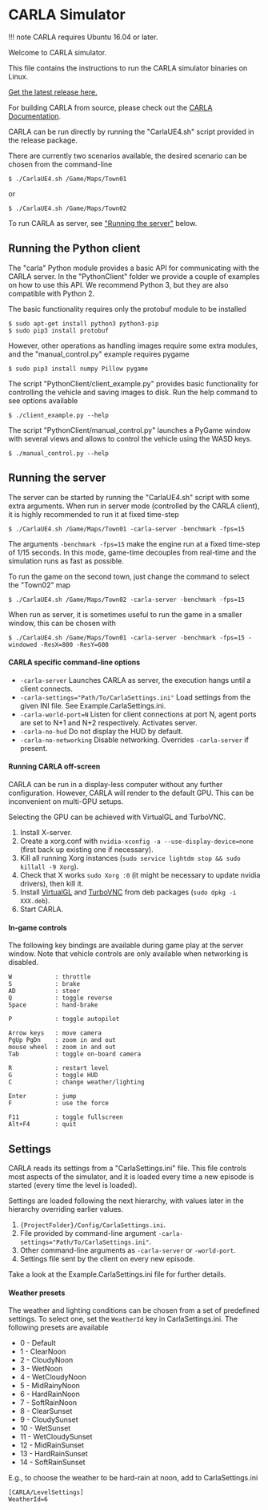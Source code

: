 CARLA Simulator
===============

!!! note
    CARLA requires Ubuntu 16.04 or later.

Welcome to CARLA simulator.

This file contains the instructions to run the CARLA simulator binaries on
Linux.

[Get the latest release here.][releaselink]

For building CARLA from source, please check out the
[CARLA Documentation][docslink].

CARLA can be run directly by running the "CarlaUE4.sh" script provided in the
release package.

There are currently two scenarios available, the desired scenario can be chosen
from the command-line

    $ ./CarlaUE4.sh /Game/Maps/Town01

or

    $ ./CarlaUE4.sh /Game/Maps/Town02

To run CARLA as server, see ["Running the server"](#running-the-server) below.

[releaselink]: https://github.com/carla-simulator/carla/releases/latest
[docslink]: http://carla.readthedocs.io

Running the Python client
-------------------------

The "carla" Python module provides a basic API for communicating with the CARLA
server. In the "PythonClient" folder we provide a couple of examples on how to
use this API. We recommend Python 3, but they are also compatible with Python 2.

The basic functionality requires only the protobuf module to be installed

    $ sudo apt-get install python3 python3-pip
    $ sudo pip3 install protobuf

However, other operations as handling images require some extra modules, and the
"manual_control.py" example requires pygame

    $ sudo pip3 install numpy Pillow pygame

The script "PythonClient/client_example.py" provides basic functionality for
controlling the vehicle and saving images to disk. Run the help command to see
options available

    $ ./client_example.py --help

The script "PythonClient/manual_control.py" launches a PyGame window with
several views and allows to control the vehicle using the WASD keys.

    $ ./manual_control.py --help

Running the server
------------------

The server can be started by running the "CarlaUE4.sh" script with some extra
arguments. When run in server mode (controlled by the CARLA client), it is
highly recommended to run it at fixed time-step

    $ ./CarlaUE4.sh /Game/Maps/Town01 -carla-server -benchmark -fps=15

The arguments `-benchmark -fps=15` make the engine run at a fixed time-step of
1/15 seconds. In this mode, game-time decouples from real-time and the
simulation runs as fast as possible.

To run the game on the second town, just change the command to select the
"Town02" map

    $ ./CarlaUE4.sh /Game/Maps/Town02 -carla-server -benchmark -fps=15

When run as server, it is sometimes useful to run the game in a smaller window,
this can be chosen with

    $ ./CarlaUE4.sh /Game/Maps/Town01 -carla-server -benchmark -fps=15 -windowed -ResX=800 -ResY=600

#### CARLA specific command-line options

  * `-carla-server` Launches CARLA as server, the execution hangs until a client connects.
  * `-carla-settings="Path/To/CarlaSettings.ini"` Load settings from the given INI file. See Example.CarlaSettings.ini.
  * `-carla-world-port=N` Listen for client connections at port N, agent ports are set to N+1 and N+2 respectively. Activates server.
  * `-carla-no-hud` Do not display the HUD by default.
  * `-carla-no-networking` Disable networking. Overrides `-carla-server` if present.

#### Running CARLA off-screen

CARLA can be run in a display-less computer without any further configuration.
However, CARLA will render to the default GPU. This can be inconvenient on
multi-GPU setups.

Selecting the GPU can be achieved with VirtualGL and TurboVNC.

  1. Install X-server.
  2. Create a xorg.conf with `nvidia-xconfig -a --use-display-device=none` (first back up existing one if necessary).
  3. Kill all running Xorg instances (`sudo service lightdm stop && sudo killall -9 Xorg`).
  4. Check that X works `sudo Xorg :0` (it might be necessary to update nvidia drivers), then kill it.
  5. Install [VirtualGL](https://sourceforge.net/projects/virtualgl/files/2.5.2/) and [TurboVNC](https://sourceforge.net/projects/turbovnc/files/2.1.1/) from deb packages (`sudo dpkg -i XXX.deb`).
  6. Start CARLA.

#### In-game controls

The following key bindings are available during game play at the server window.
Note that vehicle controls are only available when networking is disabled.

    W            : throttle
    S            : brake
    AD           : steer
    Q            : toggle reverse
    Space        : hand-brake

    P            : toggle autopilot

    Arrow keys   : move camera
    PgUp PgDn    : zoom in and out
    mouse wheel  : zoom in and out
    Tab          : toggle on-board camera

    R            : restart level
    G            : toggle HUD
    C            : change weather/lighting

    Enter        : jump
    F            : use the force

    F11          : toggle fullscreen
    Alt+F4       : quit

Settings
--------

CARLA reads its settings from a "CarlaSettings.ini" file. This file controls
most aspects of the simulator, and it is loaded every time a new episode is
started (every time the level is loaded).

Settings are loaded following the next hierarchy, with values later in the
hierarchy overriding earlier values.

  1. `{ProjectFolder}/Config/CarlaSettings.ini`.
  2. File provided by command-line argument `-carla-settings="Path/To/CarlaSettings.ini"`.
  3. Other command-line arguments as `-carla-server` or `-world-port`.
  4. Settings file sent by the client on every new episode.

Take a look at the Example.CarlaSettings.ini file for further details.

#### Weather presets

The weather and lighting conditions can be chosen from a set of predefined
settings. To select one, set the `WeatherId` key in CarlaSettings.ini. The
following presets are available

  * 0 - Default
  * 1 - ClearNoon
  * 2 - CloudyNoon
  * 3 - WetNoon
  * 4 - WetCloudyNoon
  * 5 - MidRainyNoon
  * 6 - HardRainNoon
  * 7 - SoftRainNoon
  * 8 - ClearSunset
  * 9 - CloudySunset
  * 10 - WetSunset
  * 11 - WetCloudySunset
  * 12 - MidRainSunset
  * 13 - HardRainSunset
  * 14 - SoftRainSunset

E.g., to choose the weather to be hard-rain at noon, add to CarlaSettings.ini

```
[CARLA/LevelSettings]
WeatherId=6
```
